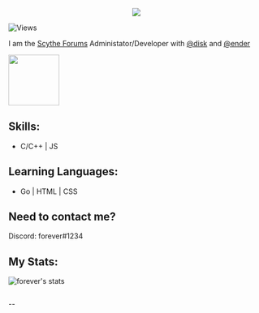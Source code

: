 <p align="center">
  <img width "50" src="https://cdn.discordapp.com/attachments/794092739028975646/839307023606611968/transparent_header.png">
</p>

![Views](https://komarev.com/ghpvc/?username=mesh)

I am the [Scythe Forums](https://scythe.in) Administator/Developer with [@disk](https://github.com.disk) and [@ender](https://github.com/ender)

<p align="left">
  <img width="100" height="100" src="https://cdn.discordapp.com/attachments/794092739028975646/839287031191830538/image0.gif">
</p>

Skills:
--
* C/C++ | JS

Learning Languages:
--
* Go | HTML | CSS

Need to contact me?
--
Discord: forever#1234


My Stats:
-------------------------

![forever's stats](https://github-readme-stats.vercel.app/api?username=mesh&show_icons=true&theme=radical)


<p align="center">
  <img src="">
</p>--
